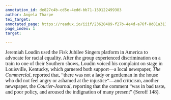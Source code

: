 ```yaml
---
annotation_id: de827c4b-cd5e-4edd-bb71-159122499383
author: Angela Tharpe
tei_target: 
annotated_page: https://readux.io/iiif/23628489-f27b-4e4d-a76f-8d81a313effe/canvas/23628489-f27b-4e4d-a76f-8d81a313effe_MSS0921-B030-F009-I001-P002-PROD.jpg
page_index: 1
target: 

---
```

<p class="MsoNormal" style="margin: 0in; font-size: 12pt; font-family: Calibri, sans-serif;"><span style="font-family: Garamond, serif;">Jeremiah Loudin used the Fisk Jubilee Singers platform in America to advocate for racial equality. After the group experienced discrimination on a train to one of their Southern shows, Loudin voiced his complaint on stage in Louisville, Kentucky, which garnered both support&mdash;a local newspaper, <em>The Commercial</em>, reported that, &ldquo;there was not a lady or gentleman in the house who did not feel angry or ashamed at the injustice&rdquo;&mdash;and criticism, another newspaper, the <em>Courier-Journal</em>, reporting that the comment &ldquo;was in bad taste, and poor policy, and aroused the indignation of many present&rdquo; (Seroff 148).</span></p>